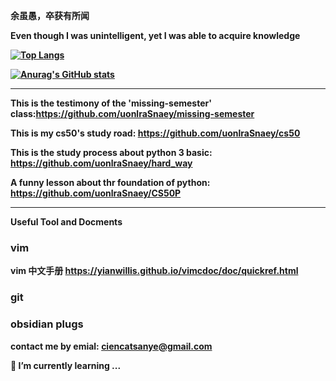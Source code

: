 **余虽愚，卒获有所闻**
            
**Even though I was unintelligent, yet I was able to acquire knowledge**
<b>

[![Top Langs](https://github-readme-stats.vercel.app/api/top-langs/?username=uonlraSnaey)](https://github.com/anuraghazra/github-readme-stats)

[![Anurag's GitHub stats](https://github-readme-stats.vercel.app/api?username=uonlraSnaey&show_icons=Ture&theme=onedark)](https://github.com/anuraghazra/github-readme-stats)

******
This is the testimony of the 'missing-semester' class:https://github.com/uonlraSnaey/missing-semester

This is my cs50's study road: https://github.com/uonlraSnaey/cs50

This is the study process about python 3 basic: https://github.com/uonlraSnaey/hard_way

A funny lesson about thr foundation of python: https://github.com/uonlraSnaey/CS50P

***
Useful Tool and Docments

### vim

vim 中文手册 https://yianwillis.github.io/vimcdoc/doc/quickref.html


### git

### obsidian plugs

contact me by emial: ciencatsanye@gmail.com

<!--
**uonlraSnaey/uonlraSnaey** is a ✨ _special_ ✨ repository because its `README.md` (this file) appears on your GitHub profile.

Here are some ideas to get you started:

- 🔭 I’m currently working on ...
- 🌱 I’m currently learning ...
- 👯 I’m looking to collaborate on ...
- 🤔 I’m looking for help with ...
- 💬 Ask me about ...
- 📫 How to reach me: ...
- 😄 Pronouns: ...
- ⚡ Fun fact: ...
-->

🌱 I’m currently learning ...

